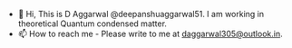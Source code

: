 - 👋 Hi, This is D Aggarwal @deepanshuaggarwal51. I am working in theoretical Quantum condensed matter.
- 📫 How to reach me - Please write to me at daggarwal305@outlook.in.

<!---
da8013/da8013 is a ✨ special ✨ repository because its `README.md` (this file) appears on your GitHub profile.
You can click the Preview link to take a look at your changes.
--->
